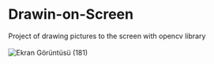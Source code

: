 # Drawin-on-Screen
Project of drawing pictures to the screen with opencv library <br> <br/>
![Ekran Görüntüsü (181)](https://github.com/MerveKayali/Drawin-on-Screen/assets/98707588/f1c9a4c5-df97-4689-91e9-15ccb4311986)

